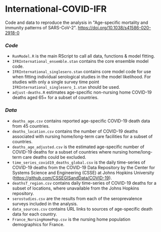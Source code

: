 # International-COVID-IFR

Code and data to reproduce the analysis in "Age-specific mortality and immunity patterns of SARS-CoV-2". https://doi.org/10.1038/s41586-020-2918-0

### **_Code_**
- ```RunModel.R``` is the main RScript to call all data, functions & model fitting.
- ```IFRInternational_ensemble.stan``` contains the core ensemble model code.
- ```IFRInternational_singlesero.stan``` contains core model code for use when fitting individual serological studies in the model likelihood. For studies with only a single survey time point ```IFRInternational_singlesero_1.stan``` should be used.
- ```adjust-deaths.R``` estimates age-specific non-nursing home COVID-19 deaths aged 65+ for a subset of countries.



### **_Data_**
- ```deaths_age.csv``` contains reported age-specific COVID-19 death data from 45 countries.
- ```deaths_location.csv``` contains the number of COVID-19 deaths associated with nursing home/long-term care facilities for a subset of countries.
- ```deaths_age_adjusted.csv``` is the estimated age-specific number of COVID-19 deaths for a subset of countries where nursing home/long-term care deaths
could be excluded.
- ```time_series_covid19_deaths_global.csv``` is the daily time-series of COVID-19 deaths from the COVID-19 Data Repository 
by the Center for Systems Science and Engineering (CSSE) at Johns Hopkins University (https://github.com/CSSEGISandData/COVID-19).
- ```deathsT_region.csv``` contains daily time-series of COVID-19 deaths for a subset of locations, where unavailable from the Johns Hopkins repository.
- ```serostudies.csv``` are the results from each of the seroprevalence surveys included in the analysis.
- ```data_sources.csv``` contains URL links to sources of age-specific death data for each country.
- ```France_NursingHomePop.csv``` is the nursing home population demographics for France.
